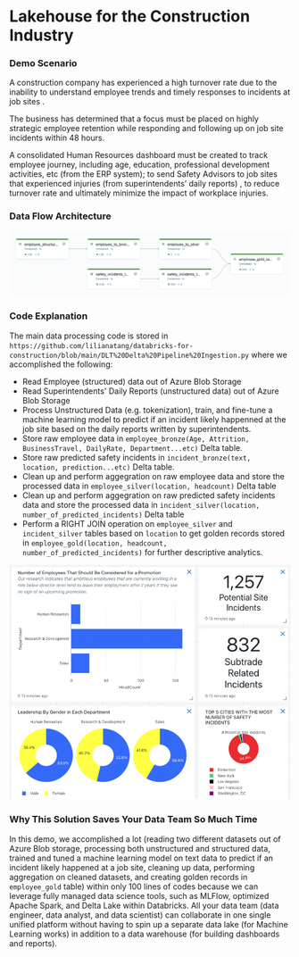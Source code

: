# Lakehouse for the Construction Industry
### Demo Scenario
A construction company has experienced a high turnover rate due to the inability to understand employee trends and timely responses to incidents at job sites .

The business has determined that a focus must be placed on highly strategic employee retention while responding and following up on job site incidents within 48 hours. 

A consolidated Human Resources dashboard must be created to track employee journey, including age, education, professional development activities, etc (from the ERP system); to send Safety Advisors to job sites that experienced injuries (from superintendents’ daily reports) , to reduce turnover rate and ultimately minimize the impact of workplace injuries.
### Data Flow Architecture
![DataFlow](https://github.com/lilianatang/databricks-for-construction/blob/main/DataPipelineFlow.png?raw=true)

### Code Explanation
The main data processing code is stored in ```https://github.com/lilianatang/databricks-for-construction/blob/main/DLT%20Delta%20Pipeline%20Ingestion.py``` where we accomplished the following:
* Read Employee (structured) data out of Azure Blob Storage
* Read Superintendents' Daily Reports (unstructured data) out of Azure Blob Storage
* Process Unstructured Data (e.g. tokenization), train, and fine-tune a machine learning model to predict if an incident likely happenned at the job site based on the daily reports written by superintendents.
* Store raw employee data in ```employee_bronze(Age, Attrition, BusinessTravel, DailyRate, Department...etc)``` Delta table.
* Store raw predicted safety incidents in ```incident_bronze(text, location, prediction...etc)``` Delta table.
* Clean up and perform aggegration on raw employee data and store the processed data in ```employee_silver(location, headcount)``` Delta table
* Clean up and perform aggegration on raw predicted safety incidents data and store the processed data in ```incident_silver(location, number_of_predicted_incidents)``` Delta table
* Perform a RIGHT JOIN operation on ```employee_silver``` and ```incident_silver``` tables based on ```location``` to get golden records stored in ```employee_gold(location, headcount, number_of_predicted_incidents)``` for further descriptive analytics.

![HumanResourcesDashboard](https://github.com/lilianatang/databricks-for-construction/blob/main/HumanResourcesDashboard.png?raw=true)

### Why This Solution Saves Your Data Team So Much Time
In this demo, we accomplished a lot (reading two different datasets out of Azure Blob storage, processing both unstructured and structured data, trained and tuned a machine learning model on text data to predict if an incident likely happened at a job site, cleaning up data, performing aggregation on cleaned datasets, and creating golden records in ```employee_gold``` table) within only 100 lines of codes because we can leverage fully managed data science tools, such as MLFlow, optimized Apache Spark, and Delta Lake within Databricks. All your data team (data engineer, data analyst, and data scientist) can collaborate in one single unified platform without having to spin up a separate data lake (for Machine Learning works) in addition to a data warehouse (for building dashboards and reports).  